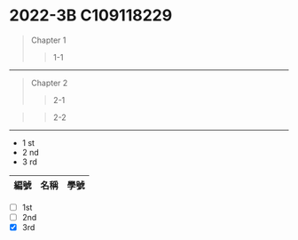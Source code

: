 # 2022-3B C109118229
>Chapter 1
>>1-1
---
>Chapter 2
>>2-1

>>2-2
---
* 1 st
* 2 nd
* 3 rd



| 編號 | 名稱 | 學號 |
|:-----| :------:| -----:|





-  [ ] 1st
-  [ ] 2nd
-  [x] 3rd
